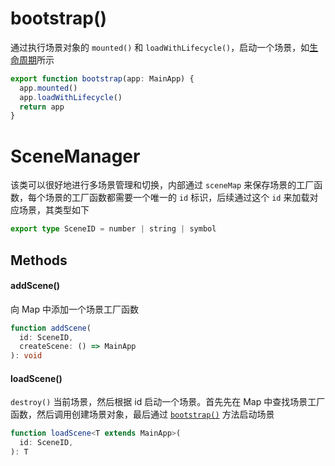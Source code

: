 # bootstrap()

通过执行场景对象的 `mounted()` 和 `loadWithLifecycle()`，启动一个场景，如<a href="javascript:changeHash(`#/APIs/MainApp?id=loadwithlifecycle`)">生命周期</a>所示

```typescript
export function bootstrap(app: MainApp) {
  app.mounted()
  app.loadWithLifecycle()
  return app
}
```

# SceneManager

该类可以很好地进行多场景管理和切换，内部通过 `sceneMap` 来保存场景的工厂函数，每个场景的工厂函数都需要一个唯一的 `id` 标识，后续通过这个 `id` 来加载对应场景，其类型如下

```typescript
export type SceneID = number | string | symbol
```

## Methods

#### addScene()

向 Map 中添加一个场景工厂函数

```typescript
function addScene(
  id: SceneID, 
  createScene: () => MainApp
): void
```

#### loadScene()

`destroy()` 当前场景，然后根据 id 启动一个场景。首先先在 Map 中查找场景工厂函数，然后调用创建场景对象，最后通过 <a href="javascript:changeHash(`#/APIs/SceneManager?id=bootstrap`)">`bootstrap()`</a> 方法启动场景

```typescript
function loadScene<T extends MainApp>(
  id: SceneID,
): T
```